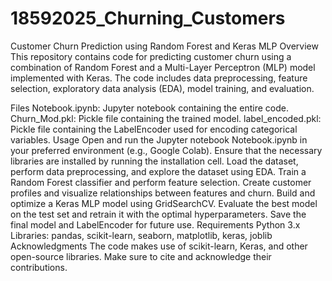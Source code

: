 # 18592025_Churning_Customers
Customer Churn Prediction using Random Forest and Keras MLP
Overview
This repository contains code for predicting customer churn using a combination of Random Forest and a Multi-Layer Perceptron (MLP) model implemented with Keras. The code includes data preprocessing, feature selection, exploratory data analysis (EDA), model training, and evaluation.

Files
Notebook.ipynb: Jupyter notebook containing the entire code.
Churn_Mod.pkl: Pickle file containing the trained model.
label_encoded.pkl: Pickle file containing the LabelEncoder used for encoding categorical variables.
Usage
Open and run the Jupyter notebook Notebook.ipynb in your preferred environment (e.g., Google Colab).
Ensure that the necessary libraries are installed by running the installation cell.
Load the dataset, perform data preprocessing, and explore the dataset using EDA.
Train a Random Forest classifier and perform feature selection.
Create customer profiles and visualize relationships between features and churn.
Build and optimize a Keras MLP model using GridSearchCV.
Evaluate the best model on the test set and retrain it with the optimal hyperparameters.
Save the final model and LabelEncoder for future use.
Requirements
Python 3.x
Libraries: pandas, scikit-learn, seaborn, matplotlib, keras, joblib
Acknowledgments
The code makes use of scikit-learn, Keras, and other open-source libraries. Make sure to cite and acknowledge their contributions.

